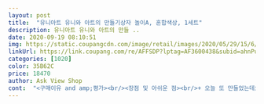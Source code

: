 ```yaml
---
layout: post 
title:  "유니아트 유니와 아트의 만들기상자 놀이A, 혼합색상, 1세트" 
description: 유니아트 유니와 아트의 만들 ..
date: 2020-09-19 08:10:51 
img: https://static.coupangcdn.com/image/retail/images/2020/05/29/15/6/2496b5af-1ce4-4e36-a7c4-67bdc11bf27c.jpg 
linkUrl: https://link.coupang.com/re/AFFSDP?lptag=AF3600438&subid=ahnPublicAsk&pageKey=1638827681&itemId=2794789481&vendorItemId=70784466485&traceid=V0-113-434950a365f17553 
categories: [1020] 
color: 35B62C 
price: 18470 
author: Ask View Shop 
cont:  "<구매이유 and amp;평가><br/><장점 및 아쉬운 점><br/>+ 오늘 또 만들었는데요,<br/><br/> - 아쉬운 점<br/><br/> -‐<br/> -‐<br/><br/> -장점<br/>1.<br/> 큰 어려움없이 손쉽게 만들수있다.<br/><br/>2.<br/> 10가지 놀이감을 만들수 있으며 아이 스스로 할 수 있는 부분이 많다.<br/><br/>5번째 동물팔찌만들기에 눈알 하나가 부족해요!!!<br/>A<br/> -5 팔랑팔랑동물팔찌 눈한쪽이 안들어있네요<br/>다소 비싼 가격<br/>설명서 재료 다 있으니 손쉽게 만들수 있어서 죻아요♡<br/>스티커붙이기나 색칠놀이는 이제 조금 지겹고 집에서 시간떼우며 엄마표로 간단한 만들기를 해주고 싶으신 분들께 추천합니다.<br/> 실험놀이처럼 치워야할 것도 크게 많지않아서 가볍게 놀고 정리하기 딱이에요.<br/> 다만 구성대비 가격은 조금 비싸지않나 싶어요.<br/> 10가지나 만들 수 있지만 대부분 아주 흔한 재료들이라 만원 초반대 가격만 돼도 충분할 것같다는 개인적인 의견입니다.<br/> 그치만 아이는 정말 좋아하고 시간보내기도 좋네요.<br/> 구매에 참고하시길 바랍니다.<br/><br/>아이가 울고불고 난리네요.<br/>.<br/> 넉넉히 주진못해도 모자라게 하진 말아야죠.<br/> 검수 하시고 보내주시길.<br/>.<br/>ㅠ<br/>어린이집 휴원과 강제집콕으로 가장 먼저 찾아봤던 것이 엄마표 놀이였어요.<br/> 하지만 이런저런 재료가 너무 많이 필요하고 생각보다 번거러울것같아 쿠팡에서 놀이키트를 검색했는데, 가뭄에 단비처럼 이 제품을 만났네요.<br/><br/>유니아트 놀이키트는 총 10개의 만들기를 할 수 있고, 대부분 종이컵, 종이접시 등 종이류 만들기이기때문에 가위, 풀, 테이프, 글루건 정도만 따로 준비하면 됩니다.<br/> 받자마자 5살 아이와 제품1,2,3 까지 만들었어요.<br/> 놀이시간까지 더해 2시간 좀 안되게 걸린것같아요.<br/> 특별하게 대단한건 아니지만, 아이가 스스로 자르고 붙이고 할 수있는 정도의 만들기이기때문에 부모님의 큰 도움없이도 할 수 있어요.<br/> 소근육발달에도 많은 도움이 될것같아요.<br/><br/>잘확인해주셔서 판매해주세요 그냥 색종이오려서 눈만들엇어요 어쩔수없이요<br/>제 리뷰가 도움이 되셨나요?<br/>좋습니다 재미있네요 집에서하루종일놀이 해줄려면요<br/>" 
---
```

